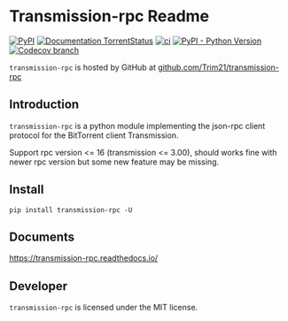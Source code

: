# Transmission-rpc Readme

[![PyPI](https://img.shields.io/pypi/v/transmission-rpc)](https://pypi.org/project/transmission-rpc/)
[![Documentation TorrentStatus](https://readthedocs.org/projects/transmission-rpc/badge/)](https://transmission-rpc.readthedocs.io/)
[![ci](https://github.com/Trim21/transmission-rpc/workflows/ci/badge.svg)](https://github.com/Trim21/transmission-rpc/actions)
[![PyPI - Python Version](https://img.shields.io/pypi/pyversions/transmission-rpc)](https://pypi.org/project/transmission-rpc/)
[![Codecov branch](https://img.shields.io/codecov/c/github/Trim21/transmission-rpc/master)](https://codecov.io/gh/Trim21/transmission-rpc/branch/master)

`transmission-rpc` is hosted by GitHub at [github.com/Trim21/transmission-rpc](https://github.com/Trim21/transmission-rpc)

## Introduction

`transmission-rpc` is a python module implementing the json-rpc client protocol for the BitTorrent client Transmission.

Support rpc version <= 16 (transmission <= 3.00),
should works fine with newer rpc version but some new feature may be missing.

## Install

```console
pip install transmission-rpc -U
```

## Documents

<https://transmission-rpc.readthedocs.io/>

## Developer

`transmission-rpc` is licensed under the MIT license.
